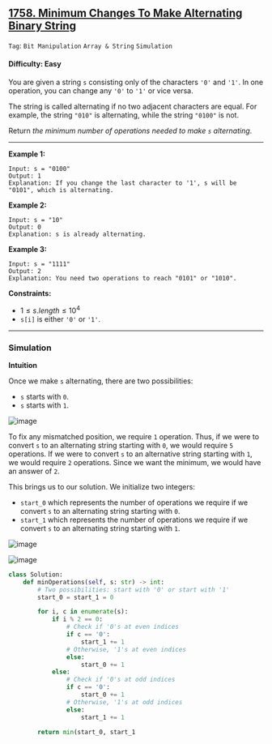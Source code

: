 ## [1758. Minimum Changes To Make Alternating Binary String](https://leetcode.com/problems/minimum-changes-to-make-alternating-binary-string)

```Tag```: ```Bit Manipulation``` ```Array & String``` ```Simulation```

#### Difficulty: Easy

You are given a string ```s``` consisting only of the characters ```'0'``` and ```'1'```. In one operation, you can change any ```'0'``` to ```'1'``` or vice versa.

The string is called alternating if no two adjacent characters are equal. For example, the string ```"010"``` is alternating, while the string ```"0100"``` is not.

Return _the minimum number of operations needed to make ```s``` alternating_.

---

__Example 1:__
```
Input: s = "0100"
Output: 1
Explanation: If you change the last character to '1', s will be "0101", which is alternating.
```

__Example 2:__
```
Input: s = "10"
Output: 0
Explanation: s is already alternating.
```

__Example 3:__
```
Input: s = "1111"
Output: 2
Explanation: You need two operations to reach "0101" or "1010".
```

__Constraints:__

- $1 \le s.length \le 10^4$
- ```s[i]``` is either ```'0'``` or ```'1'```.

---

### Simulation

__Intuition__

Once we make ```s``` alternating, there are two possibilities:

- ```s``` starts with ```0```.
- ```s``` starts with ```1```.

![image](https://leetcode.com/problems/minimum-changes-to-make-alternating-binary-string/Figures/1758/1.png)

To fix any mismatched position, we require ```1``` operation. 
Thus, if we were to convert ```s``` to an alternating string starting with ```0```, we would require ```5``` operations. If we were to convert ```s``` to an alternative string starting with ```1```, we would require ```2``` operations. 
Since we want the minimum, we would have an answer of ```2```.

This brings us to our solution. We initialize two integers:

- ```start_0``` which represents the number of operations we require if we convert ```s``` to an alternating string starting with ```0```.
- ```start_1``` which represents the number of operations we require if we convert ```s``` to an alternating string starting with ```1```.

![image](https://leetcode.com/problems/minimum-changes-to-make-alternating-binary-string/Figures/1758/2.png)

![image](https://leetcode.com/problems/minimum-changes-to-make-alternating-binary-string/Figures/1758/3.png)

```Python
class Solution:
    def minOperations(self, s: str) -> int:
        # Two possibilities: start with '0' or start with '1'
        start_0 = start_1 = 0

        for i, c in enumerate(s):
            if i % 2 == 0:
                # Check if '0's at even indices
                if c == '0':
                    start_1 += 1
                # Otherwise, '1's at even indices
                else:
                    start_0 += 1
            else:
                # Check if '0's at odd indices
                if c == '0':
                    start_0 += 1
                # Otherwise, '1's at odd indices
                else:
                    start_1 += 1

        return min(start_0, start_1
```
